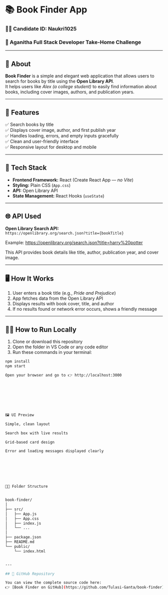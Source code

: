 # 📚 Book Finder App

### 👩‍💻 Candidate ID: Naukri1025  
### 💼 Aganitha Full Stack Developer Take-Home Challenge

---

## 🧩 About

**Book Finder** is a simple and elegant web application that allows users to search for books by title using the **Open Library API**.  
It helps users like *Alex (a college student)* to easily find information about books, including cover images, authors, and publication years.

---

## 🚀 Features

✅ Search books by title  
✅ Displays cover image, author, and first publish year  
✅ Handles loading, errors, and empty inputs gracefully  
✅ Clean and user-friendly interface  
✅ Responsive layout for desktop and mobile  

---

## 🧰 Tech Stack

- **Frontend Framework:** React (Create React App — *no Vite*)  
- **Styling:** Plain CSS (`App.css`)  
- **API:** Open Library API  
- **State Management:** React Hooks (`useState`)  

---

## 🌐 API Used

**Open Library Search API:**  
`https://openlibrary.org/search.json?title={bookTitle}`  

Example:  https://openlibrary.org/search.json?title=harry%20potter



This API provides book details like title, author, publication year, and cover image.

---

## 🖥️ How It Works

1. User enters a book title (e.g., *Pride and Prejudice*)  
2. App fetches data from the Open Library API  
3. Displays results with book cover, title, and author  
4. If no results found or network error occurs, shows a friendly message  

---

## 🏃‍♀️ How to Run Locally

1. Clone or download this repository  
2. Open the folder in VS Code or any code editor  
3. Run these commands in your terminal:

```bash
npm install
npm start

Open your browser and go to 👉 http://localhost:3000








🖼️ UI Preview

Simple, clean layout

Search box with live results

Grid-based card design

Error and loading messages displayed clearly







🧑‍💻 Folder Structure


book-finder/
│
├── src/
│   ├── App.js
│   ├── App.css
│   ├── index.js
│   └── ...
│
├── package.json
├── README.md
└── public/
    └── index.html


---

## 🔗 GitHub Repository

You can view the complete source code here:  
👉 [Book Finder on GitHub](https://github.com/Tulasi-Ganta/book-finder)
